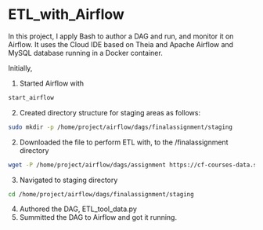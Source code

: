 # ETL_with_Airflow

In this project, I apply Bash to author a DAG and run, and monitor it on Airflow.
It uses the Cloud IDE based on Theia and Apache Airflow and MySQL database running in a Docker container.

Initially, 
1. Started Airflow with
``` bash
start_airflow
```
2. Created directory structure for staging areas as follows:
 ``` bash
sudo mkdir -p /home/project/airflow/dags/finalassignment/staging
```
2. Downloaded the file to perform ETL with, to the /finalassignment directory
``` bash
wget -P /home/project/airflow/dags/assignment https://cf-courses-data.s3.us.cloud-object-storage.appdomain.cloud/IBM-DB0250EN-SkillsNetwork/labs/Final%20Assignment/tolldata.tgz
```
3. Navigated to staging directory
```bash
cd /home/project/airflow/dags/finalassignment/staging
```
4. Authored the DAG, ETL_tool_data.py
5. Summitted the DAG to Airflow and got it running.
